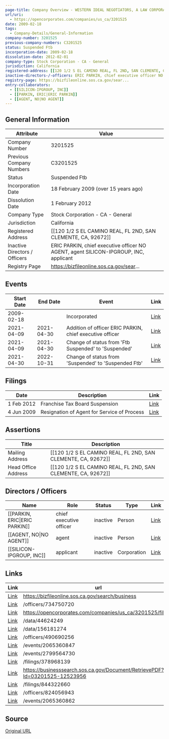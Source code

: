 ```yaml
---
page-title: Company Overview - WESTERN IDEAL NEGOTIATORS, A LAW CORPORATION (California - 3201525)
url/uri:
  - https://opencorporates.com/companies/us_ca/3201525
date: 2009-02-18
tags:
  - Company-Details/General-Information
company-number: 3201525
previous-company-numbers: C3201525
status: Suspended Ftb
incorporation-date: 2009-02-18
dissolution-date: 2012-02-01
company-type: Stock Corporation - CA - General
jurisdiction: California
registered-address: [[120 1/2 S EL CAMINO REAL, FL 2ND, SAN CLEMENTE, CA, 92672]]
inactive-directors-/-officers: ERIC PARKIN, chief executive officer NO AGENT, agent SILICON-IPGROUP, INC, applicant
registry-page: https://bizfileonline.sos.ca.gov/sear...
entry-collaborators:
  - [[SILICON-IPGROUP, INC]]
  - [[PARKIN, ERIC|ERIC PARKIN]]
  - [[AGENT, NO|NO AGENT]]
---
```


## General Information
| Attribute          | Value                                       |
|--------------------|---------------------------------------------|
| Company Number     | 3201525                                     |
| Previous Company Numbers | C3201525                                    |
| Status             | Suspended Ftb                               |
| Incorporation Date | 18 February 2009 (over 15 years ago)        |
| Dissolution Date   | 1 February 2012                             |
| Company Type       | Stock Corporation - CA - General            |
| Jurisdiction       | California                                  |
| Registered Address | [[120 1/2 S EL CAMINO REAL, FL 2ND, SAN CLEMENTE, CA, 92672]] |
| Inactive Directors / Officers | ERIC PARKIN, chief executive officer NO AGENT, agent SILICON-IPGROUP, INC, applicant |
| Registry Page      | https://bizfileonline.sos.ca.gov/sear...    |

## Events

| Start Date | End Date   | Event                                                   | Link |
|------------|------------|-------------------------------------------------------|------|
| 2009-02-18 |            | Incorporated                                            | [Link](https://opencorporates.com/events/364275344) |
| 2021-04-09 | 2021-04-30 | Addition of officer ERIC PARKIN, chief executive officer | [Link](https://opencorporates.com/events/2065360847) |
| 2021-04-09 | 2021-04-30 | Change of status from 'Ftb Suspended' to 'Suspended'    | [Link](https://opencorporates.com/events/2065360862) |
| 2021-04-30 | 2022-10-31 | Change of status from 'Suspended' to 'Suspended   Ftb'  | [Link](https://opencorporates.com/events/2799564730) |

## Filings
| Date        | Description                    | Link |
|-------------|--------------------------------|-------|
| 1 Feb 2012  | Franchise Tax Board Suspension | [Link](https://opencorporates.com/filings/844322660) |
| 4 Jun 2009  | Resignation of Agent for Service of Process| [Link](https://opencorporates.com/filings/378968139) |

## Assertions
| Title               | Description                                             |
|---------------------|---------------------------------------------------------|
| Mailing Address     | [[120 1/2 S EL CAMINO REAL, FL 2ND, SAN CLEMENTE, CA, 92672]] |
| Head Office Address | [[120 1/2 S EL CAMINO REAL, FL 2ND, SAN CLEMENTE, CA, 92672]] |

## Directors / Officers
| Name                 | Role            | Status     | Type        | Link |
|----------------------|-----------------|------------|-------------|------|
| [[PARKIN, ERIC\|ERIC PARKIN]] | chief executive officer | inactive   | Person      | [Link](https://opencorporates.com/officers/490690256) |
| [[AGENT, NO\|NO AGENT]] | agent           | inactive   | Person      | [Link](https://opencorporates.com/officers/734750720) |
| [[SILICON-IPGROUP, INC]] | applicant       | inactive   | Corporation | [Link](https://opencorporates.com/officers/824056943) |

## Links
| Link   | url                            
|--------|--------------------------------|
| [Link](https://bizfileonline.sos.ca.gov/search/business) |https://bizfileonline.sos.ca.gov/search/business|
| [Link](/officers/734750720) |/officers/734750720           |
| [Link](https://opencorporates.com/companies/us_ca/3201525/filings) |https://opencorporates.com/companies/us_ca/3201525/filings|
| [Link](/data/44624249) |/data/44624249                |
| [Link](/data/156181274) |/data/156181274               |
| [Link](/officers/490690256) |/officers/490690256           |
| [Link](/events/2065360847) |/events/2065360847            |
| [Link](/events/2799564730) |/events/2799564730            |
| [Link](/filings/378968139) |/filings/378968139            |
| [Link](https://businesssearch.sos.ca.gov/Document/RetrievePDF?Id=03201525-12523956) |https://businesssearch.sos.ca.gov/Document/RetrievePDF?Id=03201525-12523956|
| [Link](/filings/844322660) |/filings/844322660            |
| [Link](/officers/824056943) |/officers/824056943           |
| [Link](/events/2065360862) |/events/2065360862            |

## Source
[Original URL](https://opencorporates.com/companies/us_ca/3201525)

